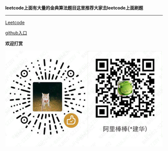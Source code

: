 **leetcode上面有大量的金典算法题目这里推荐大家去leetcode上面刷题**

----------------------------------------------------------------
[Leetcode](https://leetcode-cn.com/)

[github入口](https://github.com/JianhuaWan/LeetCodeAnimation)

**欢迎打赏**

![mkdocs](images/20190530155824.png)

